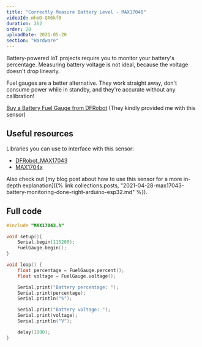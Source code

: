 ```yaml
---
title: "Correctly Measure Battery Level - MAX17048"
videoId: mhmD-QA6kf0
duration: 262
order: 20
uploadDate: 2021-05-20
section: "Hardware"
---
```


Battery-powered IoT projects require you to monitor your battery's percentage. Measuring battery voltage is not ideal, because the voltage doesn't drop linearly.

Fuel gauges are a better alternative. They work straight away, don't consume power while in standby, and they're accurate without any calibration!

[Buy a Battery Fuel Gauge from DFRobot](https://www.dfrobot.com/product-1734.html?tracking=6099f25f89161) (They kindly provided me with this sensor)

## Useful resources

Libraries you can use to interface with this sensor:

* [DFRobot_MAX17043](https://github.com/DFRobot/DFRobot_MAX17043)
* [MAX1704x](https://github.com/porrey/max1704x)


Also check out [my blog post about how to use this sensor for a more in-depth explanation]({% link collections.posts, "2021-04-28-max17043-battery-monitoring-done-right-arduino-esp32.md" %}).


## Full code

```cpp
#include "MAX17043.h"

void setup(){
    Serial.begin(115200);
    FuelGauge.begin();
}

void loop() {
    float percentage = FuelGauge.percent();
    float voltage = FuelGauge.voltage();

    Serial.print("Battery percentage: ");
    Serial.print(percentage);
    Serial.println("%");

    Serial.print("Battery voltage: ");
    Serial.print(voltage);
    Serial.println("V");

    delay(1000);
}
```
